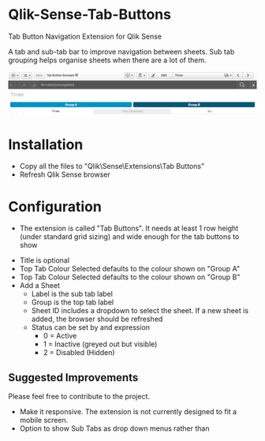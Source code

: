 # Qlik-Sense-Tab-Buttons
Tab Button Navigation Extension for Qlik Sense

A tab and sub-tab bar to improve navigation between sheets. Sub tab grouping helps organise sheets when there are a lot of them. 

![](Image1.png)

# Installation
- Copy all the files to "Qlik\Sense\Extensions\Tab Buttons"
- Refresh Qlik Sense browser

# Configuration
- The extension is called "Tab Buttons". It needs at least 1 row height (under standard grid sizing) and wide enough for the tab buttons to show
* Title is optional
* Top Tab Colour Selected defaults to the colour shown on "Group A"
* Top Tab Colour Selected defaults to the colour shown on "Group B"
* Add a Sheet
    * Label is the sub tab label
    * Group is the top tab label
    * Sheet ID includes a dropdown to select the sheet. If a new sheet is added, the browser should be refreshed
    * Status can be set by and expression
        * 0 = Active
        * 1 = Inactive (greyed out but visible)
        * 2 = Disabled (Hidden)

## Suggested Improvements

Please feel free to contribute to the project. 
- Make it responsive. The extension is not currently designed to fit a mobile screen. 
- Option to show Sub Tabs as drop down menus rather than 

